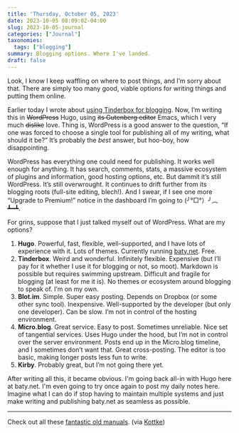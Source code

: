 ```yaml
---
title: 'Thursday, October 05, 2023'
date: 2023-10-05 08:09:02-04:00
slug: 2023-10-05-journal
categories: ["Journal"]
taxonomies:
  tags: ["blogging"]
summary: Blogging options. Where I've landed.
draft: false
---
```


Look, I know I keep waffling on where to post things, and I’m sorry about that. There are simply too many good, viable options for writing things and putting them online.

Earlier today I wrote about [using Tinderbox for blogging](https://daily.baty.net/posts/2023/10/05/Tinderbox-for-blogging.html). Now, I’m writing this in ~~WordPress~~ Hugo, using ~~its Gutenberg editor~~ Emacs, which I very much ~~dislike~~ love. Thing is, WordPress is a good answer to the question, “If one was forced to choose a single tool for publishing all of my writing, what should it be?” It’s probably the _best_ answer, but hoo-boy, how disappointing.

WordPress has everything one could need for publishing. It works well enough for anything. It has search, comments, stats, a massive ecosystem of plugins and information, good hosting options, etc. But dammit it’s still WordPress. It’s still overwrought. It continues to drift further from its blogging roots (full-site editing, blech!). And I swear, if I see one more “Upgrade to Premium!” notice in the dashboard I’m going to (╯°□°）╯︵ ┻━┻.

For grins, suppose that I just talked myself out of WordPress. What are my options?

1.  **Hugo**. Powerful, fast, flexible, well-supported, and I have lots of experience with it. Lots of themes. Currently running [baty.net](https://baty.net/). Free.
2.  **Tinderbox**. Weird and wonderful. Infinitely flexible. Expensive (but I’ll pay for it whether I use it for blogging or not, so moot). Markdown is possible but requires swimming upstream. Difficult and fragile for blogging (at least for me it is). No themes or ecosystem around blogging to speak of. I’m on my own.
3.  **Blot.im**. Simple. Super easy posting. Depends on Dropbox (or some other sync tool). Inexpensive. Well-supported by the developer (but only one developer). Can be slow. I’m not in control of the hosting environment.
4.  **Micro.blog**. Great service. Easy to post. Sometimes unreliable. Nice set of tangential services. Uses Hugo under the hood, but I’m not in control over the server environment. Posts end up in the Micro.blog timeline, and I sometimes don’t want that. Great cross-posting. The editor is too basic, making longer posts less fun to write.
5.  **Kirby**. Probably great, but I’m not going there yet.

After writing all this, it became obvious. I'm going back all-in with Hugo here at baty.net. I'm even going to try once again to post my daily notes here. Imagine what I can do if stop having to maintain multiple systems and just make writing and publishing baty.net as seamless as possible.

---

Check out all these [fantastic old manuals](https://archive.org/details/manuals_showcase?tab=collection). (via [Kottke](https://kottke.org/23/10/interesting-manuals-internet-archive))
